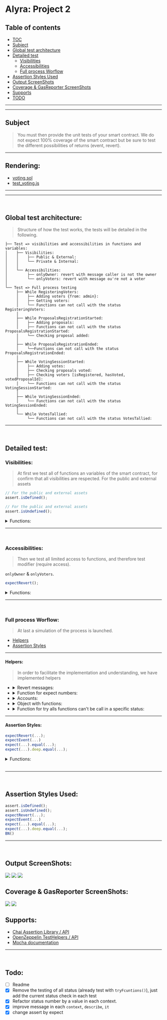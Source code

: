 # Alyra: Project 2

## Table of contents
- [TOC](#Table-of-contents)
- [Subject](#Subject)
- [Global test architecture](#Global-test-architecture)
- [Detailed test](#Detailed-test)
	- [Visibilities](#Visibilities)
	- [Accessibilities](#Visibilities)
	- [Full process Worflow](#Full-process-Worflow)
- [Assertion Styles Used](#Assertion-Styles-Used)
- [Output ScreenShots](#Output-ScreenShots)
- [Coverage & GasReporter ScreenShots](#Coverage-&-GasReporter-ScreenShots)
- [Supports](#Supports)
- [TODO](#Todo)

---
---


## Subject
> You must then provide the unit tests of your smart contract. We do not expect 100% coverage of the smart contract but be sure to test the different possibilities of returns (event, revert).

---

## Rendering:
- [voting.sol](https://github.com/tonTed/alyra_learn/blob/master/truffleLearn/contracts/2_Voting.sol)
- [test_voting.js](https://github.com/tonTed/alyra_learn/blob/master/truffleLearn/test/2_TestVoting.js)

---
---
<br>

## Global test architecture:
> Structure of how the test works, the tests will be detailed in the following.
```
├── Test => visibilities and accessibilities in functions and variables:
│    ├── Visibilities:
│    │    ├── Public & External:
│    │    └── Private & Internal:
│    │
│    └── Accessibilities:
│         ├── onlyOwner: revert with message caller is not the owner
│         └── onlyVoters: revert with message ou're not a voter
│		
└── Test => Full process testing
     ├── While RegisteringVoters:
     │    ├── Adding voters {from: admin}:
     │    ├── Getting voters:
     │    └── Functions can not call with the status RegisteringVoters:
     │
     ├── While ProposalsRegistrationStarted:
     │    ├── Adding proposals:
     │    ├── Functions can not call with the status ProposalsRegistrationStarted:
     │    └── Checking proposal added:
     │
     ├── While ProposalsRegistrationEnded:
     │    └──Functions can not call with the status ProposalsRegistrationEnded:
     │
     ├── While VotingSessionStarted:
     │    ├── Adding votes:
     │    ├── Checking proposals voted:
     │    ├── Checking voters [isRegistered, hasVoted, votedProposalId]:
     │    └── Functions can not call with the status VotingSessionStarted:
     │
     ├── While VotingSessionEnded:
     │    └── Functions can not call with the status VotingSessionEnded:
     │
     └── While VotesTallied:
          └── Functions can not call with the status VotesTallied:
```

---

<br>

## Detailed test:

### Visibilities:
> At first we test all of functions an variables of the smart contract, for confirm that all visibilities are respected.
For the public and external assets
```js
// For the public and external assets
assert.isDefined();

// For the public and external assets
assert.isUndefined();
```
<details>
  <summary>Functions:</summary>
  
  ```javascript
    describe("Public & External:", () => {
		it("winningProposalID",	() => assert.isDefined(VI.winningProposalID));
		it("workflowsStatus",	() => assert.isDefined(VI.workflowStatus));
		it("proposalsArray",	() => assert.isDefined(VI.proposalsArray));
		it("getVoter",		() => assert.isDefined(VI.getVoter));
		it("getOneProposal",	() => assert.isDefined(VI.getOneProposal));
		it("addVoter",		() => assert.isDefined(VI.addVoter));
		it("addProposal",	() => assert.isDefined(VI.addProposal));
		it("setVote",		() => assert.isDefined(VI.setVote));
				
		it("startProposalsRegistering",	() => assert.isDefined(VI.startProposalsRegistering));
		it("endProposalsRegistering",	() => assert.isDefined(VI.endProposalsRegistering));
		it("startVotingSession",	() => assert.isDefined(VI.startVotingSession));
		it("endVotingSession",		() => assert.isDefined(VI.endVotingSession));
		it("tallyVotes",		() => assert.isDefined(VI.tallyVotes));
	})
	describe("Private & Internal:", () => {
		it("winningProposalsID",	() => assert.isUndefined(VI.winningProposalsID));
		it("winningProposals",		() => assert.isUndefined(VI.winningProposals));
		it("voters",			() => assert.isUndefined(VI.voters));
	})
  ```
</details>

---

<br>

### Accessibilities:
> Then we test all limited access to functions, and therefore test modifier (require access).

`onlyOwner` & `onlyVoters`.
```js
expectRevert();
```
<details>
  <summary>Functions:</summary>
  
  ```javascript
    describe(`onlyOwner: revert with message ${revMess.onlyOwner}`, () => {
		it("addVoter(voters[0], {from: unknow})", 	async () => 
			await expectRevert(VI.addVoter(voters[0].at, {from: unknow}), revMess.onlyOwner));
		it("startProposalsRegistering({from: unknow})",	async () =>
			await expectRevert(VI.startProposalsRegistering({from: unknow}), revMess.onlyOwner));
		it("endProposalsRegistering({from: unknow})",	async () =>
			await expectRevert(VI.endProposalsRegistering({from: unknow}), revMess.onlyOwner));
		it("startVotingSession({from: unknow})",	async () =>
			await expectRevert(VI.startVotingSession({from: unknow}), revMess.onlyOwner));
		it("endVotingSession({from: unknow})",		async () =>
			await expectRevert(VI.endVotingSession({from: unknow}), revMess.onlyOwner));
		it("tallyVotes({from: unknow})",		async () =>
			await expectRevert(VI.tallyVotes({from: unknow}), revMess.onlyOwner));
	})
	describe(`onlyVoters: revert with message ${revMess.onlyVoters}`, () => {
		it("getVoter(voters[0], {from: admin})",	async () =>
			await expectRevert(VI.getVoter(voters[0].at, {from: admin}), revMess.onlyVoters));
		it("getOneProposal(0, {from: noVoter})",	async () =>
			await expectRevert(VI.getOneProposal(0, {from: noVoter}), revMess.onlyVoters));
		it("addProposal('desc', {from: admin})",	async () =>
			await expectRevert(VI.addProposal("desc", {from: admin}), revMess.onlyVoters));
		it("setVote(0, {from: noVoter})",		async () =>
			await expectRevert(VI.setVote(0, {from: noVoter}), revMess.onlyVoters));
	})
  ```
</details>

---

<br>

### Full process Worflow:
> At last a simulation of the process is launched.
- [Helpers](#Helpers)
- [Assertion Styles](#Assertion-Styles)

---

#### Helpers:
> In order to facilitate the implementation and understanding, we have implemented helpers

- <details>
  <summary>Revert messages:</summary>
	
  ```javascript
	const revMess = {
		onlyOwner: "caller is not the owner",
		onlyVoters: "ou're not a voter",
		emptyString: "Vous ne pouvez pas ne rien proposer",
		alreadyVote: 'You have already voted',
		badProposal: 'Proposal not found',
	}
  ```
  </details>
- <details>
  <summary>Function for expect numbers:</summary>
	
  ```javascript
	function expect_equal_BN(arg1, arg2){
		expect(new BN(arg1)).to.be.bignumber.equal(new BN(arg2));
	}
  ```
  </details>
- <details>
  <summary>Accounts:</summary>
	
  ```javascript
	const admin = accounts[0];
	const voters = [
		{at: accounts[1], prop: "prop1",	vote: 2},
		{at: accounts[2], prop: "prop2",	vote: 0},
		{at: accounts[3], prop: "prop3",	vote: 2},
		{at: accounts[4], prop: "prop4",	vote: 1},
		{at: accounts[5], prop: "",		vote: 8}
	]
	const noVoter = accounts[8];
	const unknow = accounts[9];
  ```
  </details>
- <details>
  <summary>Object with functions:</summary>
	
  ```javascript
	const funcs = [{
			name: 'addVoter',
			status: 0,
			fn: () => VI.addVoter(unknow, {from: admin}),
			revMess: 'Voters registration is not open yet',},
		{
			name: 'addProposal',
			status: 1,
			fn: () => VI.addProposal("unknow", {from: voters[0].at}),
			revMess: 'Proposals are not allowed yet',},
		{
			name: 'setVote',
			status: 3,
			fn: () => VI.setVote(1, {from: voters[0].at}),
			revMess: 'Voting session havent started yet',},
		{
			name: 'ProposalsRegistrationStarted',
			status: 0,
			fn: () => VI.startProposalsRegistering({from: admin}),
			revMess:' Registering proposals cant be started now',},
		{
			name: 'ProposalsRegistrationEnded',
			status: 1,
			fn: () => VI.endProposalsRegistering({from: admin}),
			revMess: 'Registering proposals havent started yet',},
		{
			name: 'VotingSessionStarted',
			status: 2,
			fn: () => VI.startVotingSession({from: admin}),
			revMess: 'Registering proposals phase is not finished',},
		{
			name: 'VotingSessionEnded',
			status: 3,
			fn: () => VI.endVotingSession({from: admin}),
			revMess: 'Voting session havent started yet',},
		{
			name: 'VotesTallied',
			status: 4,
			fn: () => VI.tallyVotes({from: admin}),
			revMess: "Current status is not voting session ended",}
	]
  ```
  </details>
- <details>
  <summary>Function for try alls functions can't be call in a specific status:</summary>
	
  ```javascript
	function tryFunctions(current_status){
		describe(`Functions can not call with the status ${status[current_status]}:`, () => {
			for(let id_func = 0; id_func < funcs.length; id_func++){
				if(funcs[id_func].status != current_status){
					it(`${funcs[id_func].name}(...) should be revert with message '${funcs[id_func].revMess}'`, 
						async () => await expectRevert(funcs[id_func].fn(), funcs[id_func].revMess));
				}
			}
		})
	}
  ```
  </details>

---

#### Assertion Styles:
```js
expectRevert(...);
expectEvent(...)
expect(...).equal(...);
expect(...).deep.equal(...);
```
<details>
  <summary>Functions:</summary>
  
  ```javascript
    describe(`onlyOwner: revert with message ${revMess.onlyOwner}`, () => {
		it("addVoter(voters[0], {from: unknow})", 	async () => 
			await expectRevert(VI.addVoter(voters[0].at, {from: unknow}), revMess.onlyOwner));
		it("startProposalsRegistering({from: unknow})",	async () =>
			await expectRevert(VI.startProposalsRegistering({from: unknow}), revMess.onlyOwner));
		it("endProposalsRegistering({from: unknow})",	async () =>
			await expectRevert(VI.endProposalsRegistering({from: unknow}), revMess.onlyOwner));
		it("startVotingSession({from: unknow})",	async () =>
			await expectRevert(VI.startVotingSession({from: unknow}), revMess.onlyOwner));
		it("endVotingSession({from: unknow})",		async () =>
			await expectRevert(VI.endVotingSession({from: unknow}), revMess.onlyOwner));
		it("tallyVotes({from: unknow})",		async () =>
			await expectRevert(VI.tallyVotes({from: unknow}), revMess.onlyOwner));
	})
	describe(`onlyVoters: revert with message ${revMess.onlyVoters}`, () => {
		it("getVoter(voters[0], {from: admin})",	async () =>
			await expectRevert(VI.getVoter(voters[0].at, {from: admin}), revMess.onlyVoters));
		it("getOneProposal(0, {from: noVoter})",	async () =>
			await expectRevert(VI.getOneProposal(0, {from: noVoter}), revMess.onlyVoters));
		it("addProposal('desc', {from: admin})",	async () =>
			await expectRevert(VI.addProposal("desc", {from: admin}), revMess.onlyVoters));
		it("setVote(0, {from: noVoter})",		async () =>
			await expectRevert(VI.setVote(0, {from: noVoter}), revMess.onlyVoters));
	})
  ```
</details><br>

---

<br>

## Assertion Styles Used:
```js
assert.isDefined();
assert.isUndefined();
expectRevert(...);
expectEvent(...)
expect(...).equal(...);
expect(...).deep.equal(...);
BN()
```
---

<br>

## Output ScreenShots:
![](../assets/output1.png)
![](../assets/output2.png)
![](../assets/output3.png)

## Coverage & GasReporter ScreenShots:
![](../assets/coverage.png)
![](../assets/gas-reporter.png)

## Supports:
- [Chai Assertion Library / API](https://www.chaijs.com/api/)
- [OpenZeppelin TestHelpers / API](https://docs.openzeppelin.com/test-helpers/0.5/api)
- [Mocha documentation](https://mochajs.org/)

---

<br>

## Todo:
- [ ] Readme
- [x] Remove the testing of all status (already test with `tryFcuntions()`), just add the current status check in each test
- [x] Refactor status number by a value in each context.
- [x] improve message in each `context`, `describe`, `it`
- [x] change assert by expect
